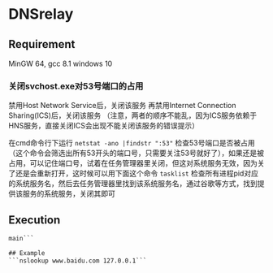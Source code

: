 # DNSrelay

## Requirement
MinGW 64, gcc 8.1
windows 10
### 关闭svchost.exe对53号端口的占用
禁用Host Network Service后，关闭该服务
再禁用Internet Connection Sharing(ICS)后，关闭该服务
（注意，两者的顺序不能乱，因为ICS服务依赖于HNS服务，直接关闭ICS会出现不能关闭该服务的错误提示）

在cmd命令行下运行
```netstat -ano |findstr ":53"```
检查53号端口是否被占用（这个命令会筛选出所有53开头的端口号，只需要关注53号就好了），如果还是被占用，可以记住端口号，试着在任务管理器里关闭，但这对系统服务无效，因为关了还是会重新打开，这时候可以用下面这个命令
```tasklist```
检查所有进程pid对应的系统服务名，然后去任务管理器里找到该系统服务名，通过谷歌等方式，找到提供该服务的系统服务，关闭其即可


## Execution
```gcc main.c DNSparser.c DNSsocket.c -lwsock32 -lws2_32 -o main
main```

## Example
```nslookup www.baidu.com 127.0.0.1```